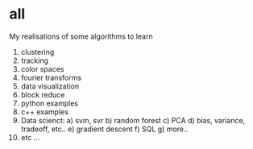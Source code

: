 # all

My realisations of some algorithms to learn

1) clustering
2) tracking
3) color spaces
4) fourier transforms
5) data visualization
6) block reduce
7) python examples
8) c++ examples
9) Data scienct:
	a) svm, svr
	b) random forest
	c) PCA
	d) bias, variance, tradeoff, etc..
	e) gradient descent
	f) SQL
	g) more..
10) etc ...

